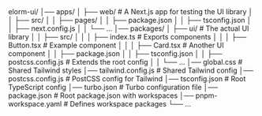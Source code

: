 ##

elorm-ui/
│── apps/
│ ├── web/ # A Next.js app for testing the UI library
│ │ ├── src/
│ │ ├── pages/
│ │ ├── package.json
│ │ ├── tsconfig.json
│ │ ├── next.config.js
│ │ └── ...
│── packages/
│ ├── ui/ # The actual UI library
│ │ ├── src/
│ │ │ ├── index.ts # Exports components
│ │ │ ├── Button.tsx # Example component
│ │ │ ├── Card.tsx # Another UI component
│ │ ├── package.json
│ │ ├── tsconfig.json
│ │ ├── postcss.config.js # Extends the root config
│ │ └── ...
│── global.css # Shared Tailwind styles
│── tailwind.config.js # Shared Tailwind config
│── postcss.config.js # PostCSS config for Tailwind
│── tsconfig.json # Root TypeScript config
│── turbo.json # Turbo configuration file
│── package.json # Root package.json with workspaces
│── pnpm-workspace.yaml # Defines workspace packages
└── ...
